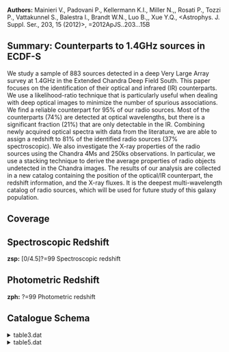 **Authors:** Mainieri V., Padovani P., Kellermann K.I., Miller N.,, Rosati P., Tozzi P., Vattakunnel S., Balestra I., Brandt W.N., Luo B.,, Xue Y.Q., <Astrophys. J. Suppl. Ser., 203, 15 (2012)>, =2012ApJS..203...15B

## Summary: Counterparts to 1.4GHz sources in ECDF-S 

We study a sample of 883 sources detected in a deep Very Large Array survey at 1.4GHz in the Extended Chandra Deep Field South. This paper focuses on the identification of their optical and infrared (IR) counterparts. We use a likelihood-ratio technique that is particularly useful when dealing with deep optical images to minimize the number of spurious associations. We find a reliable counterpart for 95% of our radio sources. Most of the counterparts (74%) are detected at optical wavelengths, but there is a significant fraction (21%) that are only detectable in the IR. Combining newly acquired optical spectra with data from the literature, we are able to assign a redshift to 81% of the identified radio sources (37% spectroscopic). We also investigate the X-ray properties of the radio sources using the Chandra 4Ms and 250ks observations. In particular, we use a stacking technique to derive the average properties of radio objects undetected in the Chandra images. The results of our analysis are collected in a new catalog containing the position of the optical/IR counterpart, the redshift information, and the X-ray fluxes. It is the deepest multi-wavelength catalog of radio sources, which will be used for future study of this galaxy population.
## Coverage
## Spectroscopic Redshift 
 
**zsp:** [0/4.5]?=99 Spectroscopic redshift 
 

## Photometric Redshift 
 
**zph:** ?=99 Photometric redshift 
 

## Catalogue Schema

<details>
<summary>table3.dat</summary>

| Bytes   | Format   | Units     | Label       | Explanations                                       |
|:--------|:---------|:----------|:------------|:---------------------------------------------------|
| 1- 3    | I3       | ---       | RID         | Radio source identification number                 |
| 5       | I1       | h         | RAh         | [3] Radio Hour of Right Ascension (J2000)          |
| 7- 8    | I2       | min       | RAm         | [31/33] Radio Minute Right Ascension (J2000)       |
| 10- 14  | F5.2     | s         | RAs         | Radio Second of Right Ascension (J2000)            |
| 16      | A1       | ---       | DE-         | [-] Sign of the Radio Declination (J2000)          |
| 17- 18  | I2       | deg       | DEd         | [27/28] Radio Degree of Declination (J2000)        |
| 20- 21  | I2       | arcmin    | DEm         | Radio Arcminute of Declination (J2000)             |
| 23- 26  | F4.1     | arcsec    | DEs         | Radio Arcsecond of Declination (J2000)             |
| 28- 34  | F7.1     | uJy       | Sr          | [30.2/90450] Radio flux density at 1.4GHz          |
| 36- 40  | F5.1     | uJy       | e_Sr        | The 1{sigma} error in Sr                           |
| 42- 47  | F6.1     | ---       | S/N         | Signal-to-Noise                                    |
| 49      | I1       | h         | RACh        | ?=0 Counterpart Hour of Right Ascension (J2000)    |
| 51- 52  | I2       | min       | RACm        | ?=0 Counterpart Minute of Right Ascension (J2000)  |
| 54- 58  | F5.2     | s         | RACs        | ?=0 Counterpart Second of Right Ascension (J2000)  |
| 60      | A1       | ---       | DEC-        | [-] Sign of the Counterpart Declination (J2000)    |
| 61- 62  | I2       | deg       | DECd        | ?=0 Counterpart Degree of Declination (J2000)      |
| 64- 65  | I2       | arcmin    | DECm        | ?=0 Counterpart Arcminute of Declination (J2000)   |
| 67- 71  | F5.2     | arcsec    | DECs        | ?=0 Counterpart Arcsecond of Declination (J2000)   |
| 73- 77  | F5.2     | ---       | Rel         | [0.6/10]?=0 Reliability of the association (1)     |
| 79- 82  | F4.1     | arcsec    | Sep         | [0/2.3]?=99 Distance between radio and counterpart |
| 84- 95  | A12      | ---       | CCat        | Counterpart catalog (2)                            |
| 00      | =        | revisited | association | (see Section 3.4).                                 |
| 2       | and      | 3.5       | for         | further explanations.                              |

**Note**: After a careful analysis, we decided to consider as reliable only
          counterparts with reliability greater than 0.6. This threshold ensures
          that the expected number of spurious associations is below 5% for each
          auxiliary catalog. 9.00 = revisited association (see Section 3.4).
          See Sections 3.2 and 3.5 for further explanations.
Note (2): Counterpart catalog, as in table 1, as follows:
 24um-FIDEL  = Spitzer/MIPS; Dickinson & FIDEL Team (2007AAS...211.5216D)
 IRAC-SIMPLE = Spitzer/IRAC; Damen et al. (2011, Cat. J/ApJ/727/1)
 Ks-MUSYC    = CTIO 4m/ISPI; Taylor et al. (2009, Cat. J/ApJS/183/295;
               <[TFV2009] ECDFS NNNNN> for Simbad)
 Ks-ISAAC    = ESO VLT/ISAAC; Retzlaff et al. (2010, Cat. J/A+A/511/A50)
 H-SOFI      = ESO NTT/SOFI; Olsen et al. (2006, Cat. J/A+A/456/881)
 H-GNS       = HST/NICMOS; Conselice et al. (2011MNRAS.413...80C)
 z-GOODS     = HST/ACS; Dickinson et al. (2003mglh.conf..324D) and Giavalisco
               et al. (2004, Cat. II/261; <GOODS JHHMMSS.ss+DDMMSS.s> in Simbad)
 R-WFI       = ESO 2.2m/WFI; Giavalisco et al. (2004, Cat. II/261)
 v-GEMS      = HST/ACS; Rix et al. (2004ApJS..152..163R) and Caldwell et al.
               (2008ApJS..174..136C)
 U-VIMOS     = ESO VLT/VIMOS; Nonino et al. (2009ApJS..183..244N)

</details>

<details>
<summary>table5.dat</summary>

| Bytes   | Format   | Units       | Label       | Explanations                                               |
|:--------|:---------|:------------|:------------|:-----------------------------------------------------------|
| 1- 3    | I3       | ---         | RID         | Radio identification number                                |
| 5- 9    | F5.2     | mag         | Rmag        | [16.23/26.77]?=0 WFI catalog (Cat. II/261)                 |
| 11- 15  | F5.2     | mag         | e_Rmag      | ?=0 Error in Rmag                                          |
| 17- 21  | F5.2     | mag         | Kmag        | [14.73/22.62]?=0 MUSYC catalog                             |
| 23- 26  | F4.2     | mag         | e_Kmag      | ?=0 Error in Kmag                                          |
| 28- 32  | F5.2     | mag         | [3.6]       | ?=0 SIMPLE catalog (Cat. J/ApJ/727/1) 3.6 micron           |
| 34- 37  | F4.2     | mag         | e_[3.6]     | ?=0 Error in 3.6mag                                        |
| 39- 43  | F5.2     | ---         | z           | [0/6.99]?=99 Best redshift of counterpart (1)              |
| 45- 49  | F5.2     | ---         | zph         | ?=99 Photometric redshift                                  |
| 51- 55  | F5.2     | ---         | e_zph       | ?=99 Lower 68% uncertainty in zphot                        |
| 57- 61  | F5.2     | ---         | E_zph       | ?=99 Upper 68% uncertainty in zphot                        |
| 63- 68  | A6       | ---         | r_zph       | Reference for zphot (2)                                    |
| 70- 74  | F5.2     | mag         | zsp         | [0/4.5]?=99 Spectroscopic redshift                         |
| 76      | I1       | ---         | q_zsp       | ?=0 Quality flag, 3=secure (3)                             |
| 78- 82  | A5       | ---         | r_zsp       | Reference for zspec (4)                                    |
| 84- 91  | E8.2     | mW/m2       | Soft        | ? Soft X-ray (0.5-2keV) band flux; erg/s/cm^2^             |
| 93-100  | E8.2     | mW/m2       | e_Soft      | ? Error in Soft                                            |
| 102-109 | E8.2     | mW/m2       | Hard        | ? Hard X-ray (2-10keV) band flux; erg/s/cm^2^              |
| 111-118 | E8.2     | mW/m2       | e_Hard      | ? Error in Hard                                            |
| 120-123 | I4       | ---         | XID         | ? X-ray identifier (5)                                     |
| 3       | =        | secure      | redshift;   | 2 = reasonable redshift;                                   |
| 1       | =        | one         | line        | detection or tentative redshift.                           |
| 83      | GMASS    | =           | FORS2;      | Kurk et al. (2012arXiv1209.1561K)                          |
| 07      | =        | Keck        | (N=32       | zspec adopted); Silverman et al. 2010, Cat. J/ApJS/191/124 |
| 08      | =        | Keck        | (N=18       | zspec adopted); Silverman et al. 2010, Cat. J/ApJS/191/124 |
| 06      | =        | 2dF;        | Norris      | et al. (2006, Cat. J/AJ/132/2409)                          |
| 80      | =        | VIMOS;      | Silverman   | et al. 2010, Cat. J/ApJS/191/124                           |
| 81      | =        | VIMOS;      | this        | work                                                       |
| 07      | =        | VIMOS;      | Ravikumar   | et al. 2007, Cat. J/A+A/465/1099                           |
| 04      | =        | FORS1/FORS2 | (N=38       | zspec adopted); Szokoly et al. 2004,                       |
| 271     | S04F     | =           | FORS1/FORS2 | (N=1 zspec adopted); Szokoly et al. 2004,                  |
| 271     | T09      | =           | VIMOS;      | Treister et al. 2009, Cat. J/ApJ/693/1713                  |
| 124     | VLR      | =           | VIMOS-LR;   | Balestra et al. 2010, Cat. J/A+A/512/A1                    |
| 1       | VVDS     | =           | VIMOS;      | Le Fevre et al. 2004, Cat. J/A+A/428/1043                  |

**Note**: The best redshift is spectroscopic if q_zsp>=2, photometric otherwise.
Note (2): Reference as follows:
   ZEB_pz = Rafferty et al. (2011ApJ...742....3R);
   C10_pz = Cardamone et al. (2010, cat. J/ApJS/189/270);
   S09_pz = Santini et al. (2009, Cat. J/A+A/504/751);
    KM_pz = Taylor et al. (2009, Cat. J/ApJS/183/295).
Note (3): Quality flag as follows:
    3 = secure redshift;
    2 = reasonable redshift;
    1 = one line detection or tentative redshift.
Note (4): References for spectroscopic redshift, as in table 4, as follows:
  FORS  = FORS2; Vanzella et al. 2008, Cat. J/A+A/478/83
  GMASS = FORS2; Kurk et al. (2012arXiv1209.1561K)
  K07   = Keck (N=32 zspec adopted); Silverman et al. 2010, Cat. J/ApJS/191/124
  K08   = Keck (N=18 zspec adopted); Silverman et al. 2010, Cat. J/ApJS/191/124
  N06   = 2dF; Norris et al. (2006, Cat. J/AJ/132/2409)
  P80   = VIMOS; Silverman et al. 2010, Cat. J/ApJS/191/124
  P81   = VIMOS; this work
  R07   = VIMOS; Ravikumar et al. 2007, Cat. J/A+A/465/1099
  S04   = FORS1/FORS2 (N=38 zspec adopted); Szokoly et al. 2004,
          Cat. J/ApJS/155/271
  S04F  = FORS1/FORS2 (N=1 zspec adopted); Szokoly et al. 2004,
          Cat. J/ApJS/155/271
  T09   = VIMOS; Treister et al. 2009, Cat. J/ApJ/693/1713
  VJB   = VIMOS; Silverman et al. 2010, Cat. J/ApJS/191/124
  VLR   = VIMOS-LR; Balestra et al. 2010, Cat. J/A+A/512/A1
  VMR   = VIMOS-MR; Balestra et al. 2010, Cat. J/A+A/512/A1
  VVDS  = VIMOS; Le Fevre et al. 2004, Cat. J/A+A/428/1043
Note (5): Source of XID:
  * XID<1000: from Xue et al. 2011, Cat. J/ApJS/195/10;
       <[XLB2011] JHHMMSS.ss+DDMMSS.s> in Simbad.
  * XID>1000: from Lehmer et al. 2005, Cat. J/ApJS/161/21; 
       <[LBA2005] NNN> in Simbad, where "NNN" is XID-1000.

</details>
